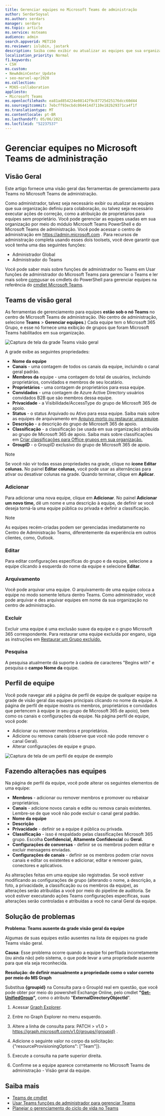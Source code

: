 ```yaml
---
title: Gerenciar equipes no Microsoft Teams de administração
author: SerdarSoysal
ms.author: serdars
manager: serdars
ms.topic: article
ms.service: msteams
audience: admin
search.appverid: MET150
ms.reviewer: islubin, jastark
description: Saiba como exibir ou atualizar as equipes que sua organização definiu para colaboração no Microsoft Teams de administração.
localization_priority: Normal
f1.keywords:
- CSH
ms.custom:
- NewAdminCenter_Update
- seo-marvel-apr2020
ms.collection:
- M365-collaboration
appliesto:
- Microsoft Teams
ms.openlocfilehash: ea81ad854224e08142f9c87725d25176dcc60d44
ms.sourcegitcommit: 7ebcff93ecbdc064414d7110e182b29371ca4f1f
ms.translationtype: MT
ms.contentlocale: pt-BR
ms.lasthandoff: 05/06/2021
ms.locfileid: "52237537"
---
```

<a name="manage-teams-in-the-microsoft-teams-admin-center"></a>Gerenciar equipes no Microsoft Teams de administração
==========================================

## <a name="overview"></a>Visão Geral

Este artigo fornece uma visão geral das ferramentas de gerenciamento para Teams no Microsoft Teams de administração.

Como administrador, talvez seja necessário exibir ou atualizar as equipes que sua organização definiu para colaboração, ou talvez seja necessário executar ações de correção, como a atribuição de proprietários para equipes sem proprietário. Você pode gerenciar as equipes usadas em sua organização por meio do módulo Microsoft Teams PowerShell e do Microsoft Teams de administração. Você pode acessar o centro de administração em <a href="https://go.microsoft.com/fwlink/p/?linkid=2024339" target="_blank">https://admin.microsoft.com</a> . Para recursos de administração completa usando esses dois toolsets, você deve garantir que você tenha uma das seguintes funções:

- Administrador Global
- Administrador do Teams

Você pode saber mais sobre funções de administrador no Teams em Usar funções de administrador do Microsoft Teams para gerenciar o Teams e ler mais sobre [como](using-admin-roles.md)usar os cmdlets do PowerShell para gerenciar equipes na referência do [cmdlet Microsoft Teams](/powershell/teams/?view=teams-ps).



## <a name="teams-overview-grid"></a>Teams de visão geral

As ferramentas de gerenciamento para equipes **estão sob o nó Teams** no centro de Microsoft Teams de administração. (No centro de administração, selecione **Teams**  >  **Gerenciar equipes**.) Cada equipe tem o Microsoft 365 Grupo, e esse nó fornece uma exibição de grupos que foram Microsoft Teams habilitados em sua organização.

![Captura de tela da grade Teams visão geral](media/manage-teams-in-modern-portal-grid.png)  

A grade exibe as seguintes propriedades:

- **Nome da equipe**
- **Canais** - uma contagem de todos os canais da equipe, incluindo o canal geral padrão.
- **Membros da** equipe - uma contagem do total de usuários, incluindo proprietários, convidados e membros de seu locatário.
- **Proprietários** - uma contagem de proprietários para essa equipe.
- **Convidados** - uma contagem de Azure Active Directory usuários convidados B2B que são membros dessa equipe.
- **Privacidade** - a Visibilidade/AccessType do grupo de Microsoft 365 de apoio.
- **Status** - o status Arquivado ou Ativo para essa equipe. Saiba mais sobre as equipes de arquivamento em [Arquivo morto ou restaurar uma equipe](https://support.office.com/article/archive-or-restore-a-team-dc161cfd-b328-440f-974b-5da5bd98b5a7).
- **Descrição** - a descrição do grupo de Microsoft 365 de apoio.
- **Classificação** - a classificação (se usada em sua organização) atribuída ao grupo de Microsoft 365 de apoio. Saiba mais sobre classificações em [Criar classificações para Office grupos em sua organização.](/office365/enterprise/powershell/manage-office-365-groups-with-powershell#create-classifications-for-office-groups-in-your-organization)
- **GroupID** - o GroupID exclusivo do grupo de Microsoft 365 de apoio.

> [!NOTE]
> Se você não vir todas essas propriedades na grade, clique no **ícone Editar colunas.** No painel **Editar colunas,** você pode usar as alternâncias para ativar ou desativar colunas na grade. Quando terminar, clique em **Aplicar**.

### <a name="add"></a>Adicionar

Para adicionar uma nova equipe, clique em **Adicionar**. No painel **Adicionar um novo time,** dê um nome e uma descrição à equipe, de definir se você deseja torná-la uma equipe pública ou privada e definir a classificação.

> [!NOTE]
> As equipes recém-criadas podem ser gerenciadas imediatamente no Centro de Administração Teams, diferentemente da experiência em outros clientes, como, Outlook.

### <a name="edit"></a>Editar

Para editar configurações específicas do grupo e da equipe, selecione a equipe clicando à esquerda do nome da equipe e selecione **Editar**.

### <a name="archive"></a>Arquivamento

Você pode arquivar uma equipe. O arquivamento de uma equipe coloca a equipe no modo somente leitura dentro Teams. Como administrador, você pode arquivar e des arquivar equipes em nome da sua organização no centro de administração. 

### <a name="delete"></a>Excluir

Excluir uma equipe é uma exclusão suave da equipe e o grupo Microsoft 365 correspondente. Para restaurar uma equipe excluída por engano, siga as instruções em [Restaurar um Grupo excluído.](/microsoft-365/admin/create-groups/restore-deleted-group)

### <a name="search"></a>Pesquisa

A pesquisa atualmente dá suporte à cadeia de caracteres "Begins with" e pesquisa o **campo Nome da** equipe.

## <a name="team-profile"></a>Perfil de equipe

Você pode navegar até a página de perfil de equipe de qualquer equipe na grade de visão geral das equipes principais clicando no nome da equipe. A página de perfil de equipe mostra os membros, proprietários e convidados que pertencem à equipe (e seu grupo de Microsoft 365 de apoio), bem como os canais e configurações da equipe. Na página perfil de equipe, você pode:

- Adicionar ou remover membros e proprietários.
- Adicione ou remova canais (observe que você não pode remover o canal Geral).
- Alterar configurações de equipe e grupo.
 
![Captura de tela de um perfil de equipe de exemplo](media/manage-teams-in-modern-portal-team-profile-page.png)

## <a name="making-changes-to-teams"></a>Fazendo alterações nas equipes

Na página de perfil da equipe, você pode alterar os seguintes elementos de uma equipe:

- **Membros** - adicionar ou remover membros e promover ou rebaixar proprietários.
- **Canais** - adicione novos canais e edite ou remova canais existentes. Lembre-se de que você não pode excluir o canal geral padrão.
- **Nome da equipe**
- **Descrição**
- **Privacidade** - definir se a equipe é pública ou privada.
- **Classificação** - isso é respaldado pelas classificações Microsoft 365 grupo. Escolha **Confidencial,** **Altamente Confidencial** ou **Geral.**
- **Configurações de conversas** - definir se os membros podem editar e excluir mensagens enviadas.
- **Configurações de canais** - definir se os membros podem criar novos canais e editar os existentes e adicionar, editar e remover guias, conectores e aplicativos.

As alterações feitas em uma equipe são registradas. Se você estiver modificando as configurações de grupo (alterando o nome, a descrição, a foto, a privacidade, a classificação ou os membros da equipe), as alterações serão atribuídas a você por meio do pipeline de auditoria. Se você estiver executando ações Teams configurações específicas, suas alterações serão controladas e atribuídas a você no canal Geral da equipe.

## <a name="troubleshooting"></a>Solução de problemas

**Problema: Teams ausente da grade visão geral da equipe**

Algumas de suas equipes estão ausentes na lista de equipes na grade Teams visão geral.

**Causa**: Esse problema ocorre quando a equipe foi perfilada incorretamente (ou ainda não) pelo sistema, o que pode levar a uma propriedade ausente para que ela seja reconhecida.

**Resolução: de definir manualmente a propriedade como o valor correto por meio do MS Graph**

Substitua **{groupid}** na Consulta para o GroupId real em questão, que você pode obter por meio do powershell Exchange Online, pelo cmdlet **"[Get-UnifiedGroup](/powershell/module/exchange/users-and-groups/get-unifiedgroup?view=exchange-ps)",** como o atributo "**ExternalDirectoryObjectId**".

1. Acessar [Graph Explorer](https://developer.microsoft.com/graph/graph-explorer).

2. Entre no Graph Explorer no menu esquerdo.

3. Altere a linha de consulta para: PATCH > v1.0 > https://graph.microsoft.com/v1.0/groups/{groupid} .

4. Adicione o seguinte valor no corpo da solicitação: {"resourceProvisioningOptions": ["Team"]}.

5. Execute a consulta na parte superior direita.

6. Confirme se a equipe aparece corretamente no Microsoft Teams de administração - Visão geral da equipe.

## <a name="learn-more"></a>Saiba mais

- [Teams de cmdlet](/powershell/teams/?view=teams-ps)  
- [Usar Teams funções de administrador para gerenciar Teams](using-admin-roles.md)
- [Planejar o gerenciamento do ciclo de vida no Teams](plan-teams-lifecycle.md)